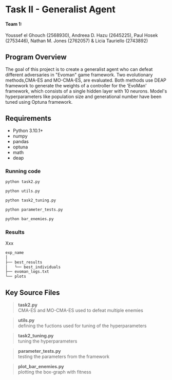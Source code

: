 # Task II - Generalist Agent

#### Team 1:
Youssef el Ghouch (2568930), Andreea D. Hazu (2645225), Paul Hosek (2753446), Nathan M. Jones (2762057) & Licia Tauriello (2743892)

## Program Overview
The goal of this project is to create a generalist agent who can defeat different adversaries in "Evoman" game framework.
Two evolutionary methods,CMA-ES and MO-CMA-ES, are evaluated. Both methods use DEAP framework to generate the weights of a controller for the 'EvoMan' framework, which consists of a single hidden layer with 10 neurons. Model's hyperparameters like population size and generational number have been tuned using Optuna framework.

## Requirements
* Python 3.10.1+
* numpy
* pandas
* optuna
* math
* deap

### Running code

```sh
python task2.py
```
```sh
python utils.py
```
```sh
python task2_tuning.py
```
```sh
python parameter_tests.py
```
```sh
python bar_enemies.py
```



### Results

Xxx

```sh
exp_name
│
├── best_results
│   └── best_individuals
├── evoman_logs.txt
└── plots
```

## Key Source Files
> **task2.py**  
> CMA-ES and MO-CMA-ES used to defeat multiple enemies

> **utils.py**  
> defining the fuctions used for tuning of the hyperparameters

> **task2_tuning.py**  
> tuning the hyperparameters

> **parameter_tests.py**  
> testing the parameters from the framework

> **plot_bar_enemies.py**  
> plotting the box-graph with fitness


